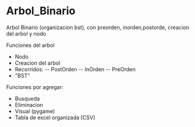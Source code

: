 # Arbol_Binario
Arbol Binario (organizacion bst), con preorden, inorden,postorde, creacion del arbol y nodo

Funciones del arbol
- Nodo
- Creacion del arbol
- Recorridos: 
-- PostOrden
-- InOrden
-- PreOrden
- "BST"

Funciones por agregar:
- Busqueda
- Eliminacion
- Visual (pygame)
- Tabla de excel organizada (CSV)
